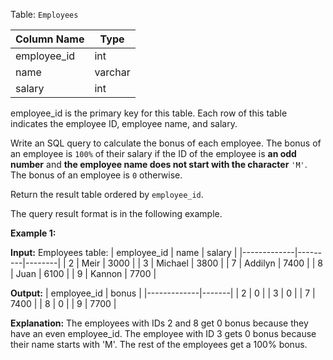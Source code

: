 ﻿
Table:  `Employees`

| Column Name | Type    |
|-------------|---------|
| employee_id | int     |
| name        | varchar |
| salary      | int     |

employee_id is the primary key for this table.
Each row of this table indicates the employee ID, employee name, and salary.

Write an SQL query to calculate the bonus of each employee. The bonus of an employee is  `100%`  of their salary if the ID of the employee is  **an odd number**  and  **the employee name does not start with the character** `'M'`. The bonus of an employee is  `0`  otherwise.

Return the result table ordered by  `employee_id`.

The query result format is in the following example.

**Example 1:**

**Input:** 
Employees table:
| employee_id | name    | salary |
|-------------|---------|--------|
| 2           | Meir    | 3000   |
| 3           | Michael | 3800   |
| 7           | Addilyn | 7400   |
| 8           | Juan    | 6100   |
| 9           | Kannon  | 7700   |

**Output:** 
| employee_id | bonus |
|-------------|-------|
| 2           | 0     |
| 3           | 0     |
| 7           | 7400  |
| 8           | 0     |
| 9           | 7700  |

**Explanation:** 
The employees with IDs 2 and 8 get 0 bonus because they have an even employee_id.
The employee with ID 3 gets 0 bonus because their name starts with 'M'.
The rest of the employees get a 100% bonus.
